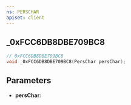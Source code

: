 ```yaml
---
ns: PERSCHAR
apiset: client
---
```

## _0xFCC6DB8DBE709BC8

```c
// 0xFCC6DB8DBE709BC8
void _0xFCC6DB8DBE709BC8(PersChar persChar);
```


## Parameters
* **persChar**: